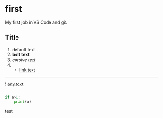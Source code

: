 # first
My first job in VS Code and git.

## Title


1. default text
1. **bolt text**
1. *corsive text*
1. + [link text](https://github.com/mr-muriel/first/tree/main/new%20folder/index.html)

---

! [any text](https://github.com/mr-muriel/first/tree/main/new%20folder "new folder")


```python

if a>1:
    print(a)

```

test